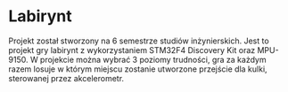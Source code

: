 # Labirynt

Projekt został stworzony na 6 semestrze studiów inżynierskich. Jest to projekt gry labirynt z wykorzystaniem STM32F4 Discovery Kit oraz MPU-9150. W projekcie można wybrać 3 poziomy trudności, gra za każdym razem losuje w którym miejscu zostanie utworzone przejście dla kulki, sterowanej przez akcelerometr.    
